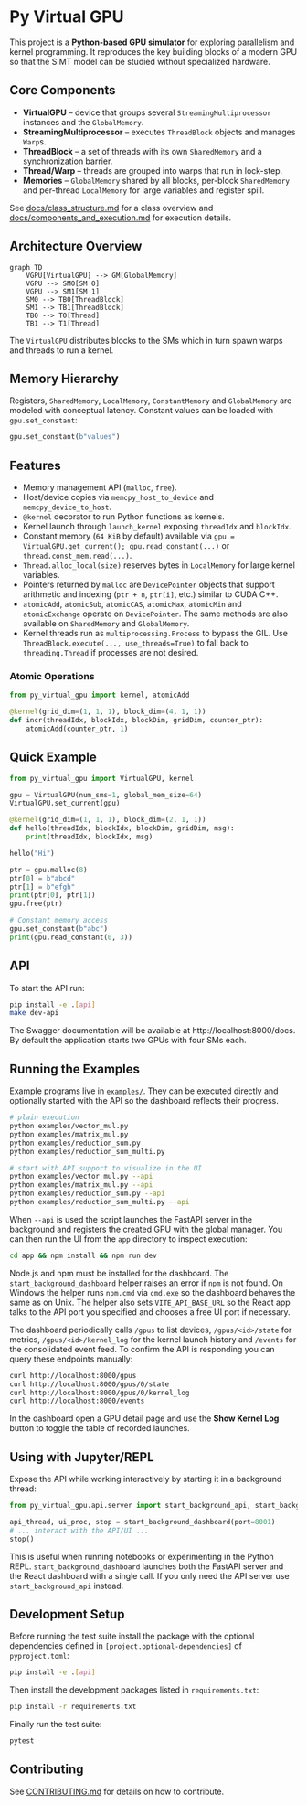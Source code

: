 # Py Virtual GPU

This project is a **Python-based GPU simulator** for exploring parallelism and kernel programming. It reproduces the key building blocks of a modern GPU so that the SIMT model can be studied without specialized hardware.

## Core Components

- **VirtualGPU** – device that groups several `StreamingMultiprocessor` instances and the `GlobalMemory`.
- **StreamingMultiprocessor** – executes `ThreadBlock` objects and manages `Warp`s.
- **ThreadBlock** – a set of threads with its own `SharedMemory` and a synchronization barrier.
- **Thread/Warp** – threads are grouped into warps that run in lock-step.
- **Memories** – `GlobalMemory` shared by all blocks, per-block `SharedMemory` and per-thread `LocalMemory` for large variables and register spill.

See [docs/class_structure.md](docs/class_structure.md) for a class overview and [docs/components_and_execution.md](docs/components_and_execution.md) for execution details.

## Architecture Overview

```mermaid
graph TD
    VGPU[VirtualGPU] --> GM[GlobalMemory]
    VGPU --> SM0[SM 0]
    VGPU --> SM1[SM 1]
    SM0 --> TB0[ThreadBlock]
    SM1 --> TB1[ThreadBlock]
    TB0 --> T0[Thread]
    TB1 --> T1[Thread]
```

The `VirtualGPU` distributes blocks to the SMs which in turn spawn warps and threads to run a kernel.

## Memory Hierarchy

Registers, `SharedMemory`, `LocalMemory`, `ConstantMemory` and `GlobalMemory` are modeled with conceptual latency. Constant values can be loaded with `gpu.set_constant`:

```python
gpu.set_constant(b"values")
```

## Features

- Memory management API (`malloc`, `free`).
- Host/device copies via `memcpy_host_to_device` and `memcpy_device_to_host`.
- `@kernel` decorator to run Python functions as kernels.
- Kernel launch through `launch_kernel` exposing `threadIdx` and `blockIdx`.
- Constant memory (`64 KiB` by default) available via `gpu = VirtualGPU.get_current(); gpu.read_constant(...)` or `thread.const_mem.read(...)`.
- `Thread.alloc_local(size)` reserves bytes in `LocalMemory` for large kernel variables.
- Pointers returned by `malloc` are `DevicePointer` objects that support arithmetic and indexing (`ptr + n`, `ptr[i]`, etc.) similar to CUDA C++.
- `atomicAdd`, `atomicSub`, `atomicCAS`, `atomicMax`, `atomicMin` and `atomicExchange` operate on `DevicePointer`. The same methods are also available on `SharedMemory` and `GlobalMemory`.
- Kernel threads run as ``multiprocessing.Process`` to bypass the GIL. Use ``ThreadBlock.execute(..., use_threads=True)`` to fall back to ``threading.Thread`` if processes are not desired.

### Atomic Operations

```python
from py_virtual_gpu import kernel, atomicAdd

@kernel(grid_dim=(1, 1, 1), block_dim=(4, 1, 1))
def incr(threadIdx, blockIdx, blockDim, gridDim, counter_ptr):
    atomicAdd(counter_ptr, 1)
```

## Quick Example

```python
from py_virtual_gpu import VirtualGPU, kernel

gpu = VirtualGPU(num_sms=1, global_mem_size=64)
VirtualGPU.set_current(gpu)

@kernel(grid_dim=(1, 1, 1), block_dim=(2, 1, 1))
def hello(threadIdx, blockIdx, blockDim, gridDim, msg):
    print(threadIdx, blockIdx, msg)

hello("Hi")

ptr = gpu.malloc(8)
ptr[0] = b"abcd"
ptr[1] = b"efgh"
print(ptr[0], ptr[1])
gpu.free(ptr)

# Constant memory access
gpu.set_constant(b"abc")
print(gpu.read_constant(0, 3))
```

## API

To start the API run:

```bash
pip install -e .[api]
make dev-api
```

The Swagger documentation will be available at http://localhost:8000/docs. By default the application starts two GPUs with four SMs each.

## Running the Examples

Example programs live in [`examples/`](examples). They can be executed directly and optionally started with the API so the dashboard reflects their progress.

```bash
# plain execution
python examples/vector_mul.py
python examples/matrix_mul.py
python examples/reduction_sum.py
python examples/reduction_sum_multi.py

# start with API support to visualize in the UI
python examples/vector_mul.py --api
python examples/matrix_mul.py --api
python examples/reduction_sum.py --api
python examples/reduction_sum_multi.py --api
```

When ``--api`` is used the script launches the FastAPI server in the background and registers the created GPU with the global manager. You can then run the UI from the `app` directory to inspect execution:

```bash
cd app && npm install && npm run dev
```
Node.js and npm must be installed for the dashboard. The ``start_background_dashboard`` helper raises an error if ``npm`` is not found. On Windows the helper runs ``npm.cmd`` via ``cmd.exe`` so the dashboard behaves the same as on Unix. The helper also sets ``VITE_API_BASE_URL`` so the React app talks to the API port you specified and chooses a free UI port if necessary.

The dashboard periodically calls `/gpus` to list devices, `/gpus/<id>/state` for metrics, `/gpus/<id>/kernel_log` for the kernel launch history and `/events` for the consolidated event feed. To confirm the API is responding you can query these endpoints manually:

```bash
curl http://localhost:8000/gpus
curl http://localhost:8000/gpus/0/state
curl http://localhost:8000/gpus/0/kernel_log
curl http://localhost:8000/events
```

In the dashboard open a GPU detail page and use the **Show Kernel Log** button to toggle the table of recorded launches.

## Using with Jupyter/REPL

Expose the API while working interactively by starting it in a background thread:

```python
from py_virtual_gpu.api.server import start_background_api, start_background_dashboard

api_thread, ui_proc, stop = start_background_dashboard(port=8001)
# ... interact with the API/UI ...
stop()
```
This is useful when running notebooks or experimenting in the Python REPL. ``start_background_dashboard`` launches both the FastAPI server and the React dashboard with a single call. If you only need the API server use ``start_background_api`` instead.

## Development Setup

Before running the test suite install the package with the optional dependencies defined in `[project.optional-dependencies]` of `pyproject.toml`:

```bash
pip install -e .[api]
```

Then install the development packages listed in `requirements.txt`:

```bash
pip install -r requirements.txt
```

Finally run the test suite:

```bash
pytest
```

## Contributing

See [CONTRIBUTING.md](CONTRIBUTING.md) for details on how to contribute.
